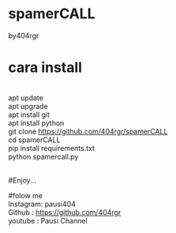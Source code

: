 # spamerCALL
by404rgr

# cara install
<br>  apt update
<br>  apt upgrade
<br>  apt install git
<br>  apt install python
<br>  git clone https://github.com/404rgr/spamerCALL
<br>  cd spamerCALL
<br>  pip install requirements.txt
<br>  python spamercall.py

<br>#Enjoy...
<br>

#folow me
<br>  Instagram: pausi404
<br>  Github   : https://github.com/404rgr
<br>  youtube  : Pausi Channel
